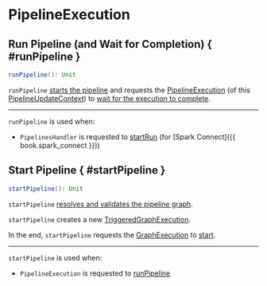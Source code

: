 # PipelineExecution

## Run Pipeline (and Wait for Completion) { #runPipeline }

```scala
runPipeline(): Unit
```

`runPipeline` [starts the pipeline](#startPipeline) and requests the [PipelineExecution](PipelineUpdateContext.md#pipelineexecution) (of this [PipelineUpdateContext](#context)) to [wait for the execution to complete](#awaitCompletion).

---

`runPipeline` is used when:

* `PipelinesHandler` is requested to [startRun](PipelinesHandler.md#startRun) (for [Spark Connect]({{ book.spark_connect }}))

## Start Pipeline { #startPipeline }

```scala
startPipeline(): Unit
```

`startPipeline` [resolves and validates the pipeline graph](#initializeGraph).

`startPipeline` creates a new [TriggeredGraphExecution](#graphExecution).

In the end, `startPipeline` requests the [GraphExecution](#graphExecution) to [start](TriggeredGraphExecution.md#start).

---

`startPipeline` is used when:

* `PipelineExecution` is requested to [runPipeline](#runPipeline)
